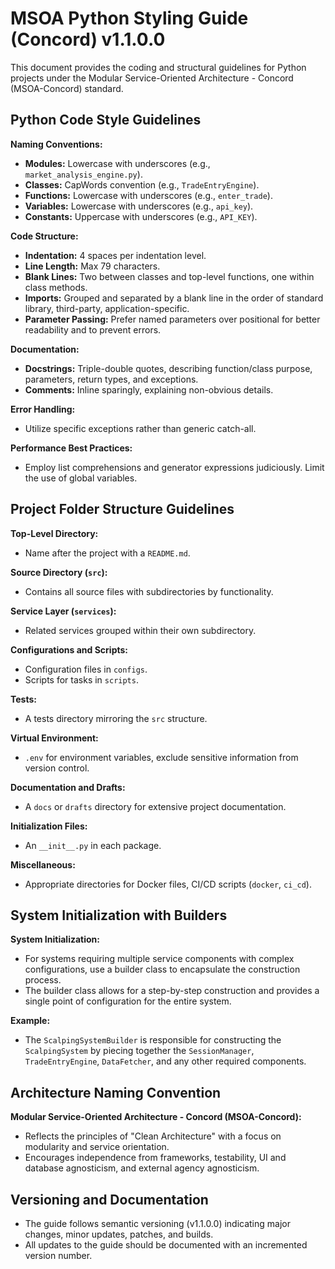 # MSOA Python Styling Guide (Concord) v1.1.0.0

This document provides the coding and structural guidelines for Python projects under the Modular Service-Oriented Architecture - Concord (MSOA-Concord) standard.

## Python Code Style Guidelines

**Naming Conventions:**
- **Modules:** Lowercase with underscores (e.g., `market_analysis_engine.py`).
- **Classes:** CapWords convention (e.g., `TradeEntryEngine`).
- **Functions:** Lowercase with underscores (e.g., `enter_trade`).
- **Variables:** Lowercase with underscores (e.g., `api_key`).
- **Constants:** Uppercase with underscores (e.g., `API_KEY`).

**Code Structure:**
- **Indentation:** 4 spaces per indentation level.
- **Line Length:** Max 79 characters.
- **Blank Lines:** Two between classes and top-level functions, one within class methods.
- **Imports:** Grouped and separated by a blank line in the order of standard library, third-party, application-specific.
- **Parameter Passing:** Prefer named parameters over positional for better readability and to prevent errors.

**Documentation:**
- **Docstrings:** Triple-double quotes, describing function/class purpose, parameters, return types, and exceptions.
- **Comments:** Inline sparingly, explaining non-obvious details.

**Error Handling:**
- Utilize specific exceptions rather than generic catch-all.

**Performance Best Practices:**
- Employ list comprehensions and generator expressions judiciously. Limit the use of global variables.

## Project Folder Structure Guidelines

**Top-Level Directory:**
- Name after the project with a `README.md`.

**Source Directory (`src`):**
- Contains all source files with subdirectories by functionality.

**Service Layer (`services`):**
- Related services grouped within their own subdirectory.

**Configurations and Scripts:**
- Configuration files in `configs`.
- Scripts for tasks in `scripts`.

**Tests:**
- A tests directory mirroring the `src` structure.

**Virtual Environment:**
- `.env` for environment variables, exclude sensitive information from version control.

**Documentation and Drafts:**
- A `docs` or `drafts` directory for extensive project documentation.

**Initialization Files:**
- An `__init__.py` in each package.

**Miscellaneous:**
- Appropriate directories for Docker files, CI/CD scripts (`docker`, `ci_cd`).

## System Initialization with Builders

**System Initialization:**
- For systems requiring multiple service components with complex configurations, use a builder class to encapsulate the construction process.
- The builder class allows for a step-by-step construction and provides a single point of configuration for the entire system.

**Example:**
- The `ScalpingSystemBuilder` is responsible for constructing the `ScalpingSystem` by piecing together the `SessionManager`, `TradeEntryEngine`, `DataFetcher`, and any other required components.

## Architecture Naming Convention

**Modular Service-Oriented Architecture - Concord (MSOA-Concord):**
- Reflects the principles of "Clean Architecture" with a focus on modularity and service orientation.
- Encourages independence from frameworks, testability, UI and database agnosticism, and external agency agnosticism.

## Versioning and Documentation

- The guide follows semantic versioning (v1.1.0.0) indicating major changes, minor updates, patches, and builds.
- All updates to the guide should be documented with an incremented version number.
